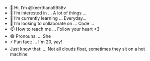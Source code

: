 - 👋 Hi, I’m @keerthana5958v  
- 👀 I’m interested in ... A lot of things ...  
- 🌱 I’m currently learning ... Everyday...    
- 💞️ I’m looking to collaborate on ... Code ...   
- 📫 How to reach me ... Follow your heart <3    
- 😄 Pronouns: ... She  
- ⚡ Fun fact: ... I'm 20, yay!      
- Just know that: ... Not all clouds float, sometimes they sit on a hot machine    
 
<!--- 
keerthana5958v/keerthana5958v is a ✨ special ✨ repository because its `README.md` (this file) appears on your GitHub profile.
You can click the Preview link to take a look at your changes.
--->
